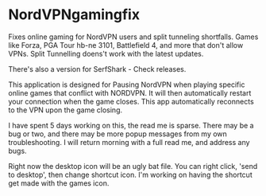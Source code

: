 # NordVPNgamingfix
Fixes online gaming for NordVPN users and split tunneling shortfalls. Games like Forza, PGA Tour hb-ne 3101, Battlefield 4, and more that don't allow VPNs. Split Tunnelling doens't work with the latest updates.  

There's also a version for SerfShark - Check releases. 

This application is designed for Pausing NordVPN when playing specific online games that conflict with NORDVPN. It will then automatically restart your connection when the game closes.  This app automatically reconnects to the VPN upon the game closing. 

I have spent 5 days working on this, the read me is sparse. There may be a bug or two, and there may be more popup messages from my own troubleshooting. I will return  morning with a full read me, and address any bugs. 

Right now the desktop icon will be an ugly bat file. You can right click, 'send to desktop', then change shortcut icon. I'm working on having the shortcut get made with the games icon.


